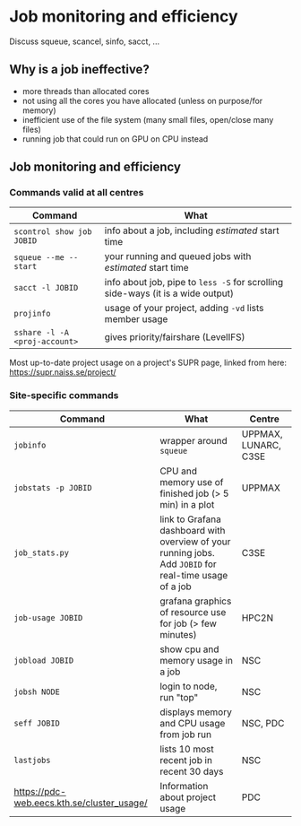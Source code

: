 # Job monitoring and efficiency

Discuss squeue, scancel, sinfo, sacct, ...

## Why is a job ineffective?

- more threads than allocated cores
- not using all the cores you have allocated (unless on purpose/for memory)
- inefficient use of the file system (many small files, open/close many files)
- running job that could run on GPU on CPU instead

## Job monitoring and efficiency 

### Commands valid at all centres 

| Command | What |  
| ------- | ---- | 
| ``scontrol show job JOBID`` | info about a job, including *estimated* start time | 
| ``squeue --me --start`` | your running and queued jobs with *estimated* start time | 
| ``sacct -l JOBID`` | info about job, pipe to ``less -S`` for scrolling side-ways (it is a wide output) | 
| ``projinfo`` | usage of your project, adding ``-vd`` lists member usage | 
| ``sshare -l -A <proj-account>`` | gives priority/fairshare (LevelIFS) | 

Most up-to-date project usage on a project's SUPR page, linked from here: https://supr.naiss.se/project/ 

### Site-specific commands 

| Command | What | Centre | 
| ------- | ---- | ------ |
| ``jobinfo``| wrapper around ``squeue`` | UPPMAX, LUNARC, C3SE |
| ``jobstats -p JOBID`` | CPU and memory use of finished job (> 5 min) in a plot | UPPMAX |
| ``job_stats.py`` | link to Grafana dashboard with overview of your running jobs. Add ``JOBID`` for real-time usage of a job | C3SE |
| ``job-usage JOBID`` | grafana graphics of resource use for job (> few minutes) | HPC2N |
| ``jobload JOBID`` | show cpu and memory usage in a job | NSC |
| ``jobsh NODE`` | login to node, run "top" | NSC |
| ``seff JOBID`` |  displays memory and CPU usage from job run | NSC, PDC | 
| ``lastjobs`` | lists 10 most recent job in recent 30 days | NSC |
| https://pdc-web.eecs.kth.se/cluster_usage/ | Information about project usage | PDC |

